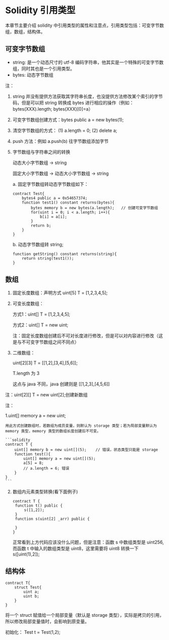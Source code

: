 # Solidity 引用类型

本章节主要介绍 solidity 中引用类型的属性和注意点，引用类型包括：可变字节数组，数组，结构体。

## 可变字节数组

- string: 是一个动态尺寸的 utf-8 编码字符串，他其实是一个特殊的可变字节数组，同时其也是一个引用类型。
- bytes: 动态字节数组

注：
1. string 并没有提供方法获取其字符串长度，也没提供方法修改某个索引的字节码，但是可以把 string 转换成 bytes 进行相应的操作（例如：bytes(XXX).length; bytes(XXX)[0]=a）
2. 可变字节数组创建方式：bytes public a = new bytes(1);
3. 清空字节数组的方式： (1) a.length = 0; (2) delete a;
4. push 方法：例如 a.push(b) 往字节数组添加字节
5. 字节数组与字符串之间的转换
   
   动态大小字节数组 -> string

   固定大小字节数组 -> 动态大小字节数组 -> string

   a. 固定字节数组转动态字节数组如下：

    ```solidity
    contract Test{
        bytes4 public a = 0x54657374;
        function test1() constant returns(bytes){
            bytes memory b = new bytes(a.length);   // 创建可变字节数组
            for(uint i = 0; i < a.length; i++){
                b[i] = a[i];
            }
            return b;
        }
    } 
    ```

    b. 动态字节数组转 string;
    ```solidity
    function getString() constant returns(string){
        return string(test1());
    }
    ```

## 数组

1. 固定长度数组：声明方式 uint[5] T = [1,2,3,4,5];
2. 可变长度数组：
   
   方式1：uint[] T = [1,2,3,4,5];

   方式2：uint[] T = new uint[](5);

   注：固定长度数组创建后不可对长度进行修改，但是可以对内容进行修改（这是与不可变字节数组之间不同点）

3. 二维数组：
   
   uint[2][3] T = [[1,2],[3,4],[5,6]];

   T.length 为 3

   这点与 java 不同，java 创建则是 [[1,2,3],[4,5,6]]

注：uint[2][] T = new uint[2][](n);创建新数组

注： 

1.uint[] memory a = new uint;

    用此方式创建数组时，若数组为成员变量，则默认为 storage 类型；若为局部变量默认为 memory 类型，memory 类型的数组长度创建后不可变。

    ```solidity
    contract T {
        uint[] memory b = new uint[](5);    // 错误，状态类型只能是 storage
        function test(){
            uint[] memory a = new uint[](5);
            a[5] = 8;
            // a.length = 6; 错误
        }
    }
    ```

2. 数组内元素类型转换(看下面例子)
   
   ```solidity
   contract T {
    function t() public {
        s([1,2]);
    }
    function s(uint[2] _arr) public {

    }
   }
   ```

    正常看到上方代码应该没什么问题，但是注意：函数 s 中数组类型是 uint256, 而函数 t 中输入的数组类型是 uint8，这里需要将 uint8 转换一下s([uint(1),2]);

## 结构体

```solidity
contract T{
    struct Test{
        uint a;
        uint b;
    }
}
```

将一个 struct 赋值给一个局部变量（默认是 storage 类型），实际是拷贝的引用，所以修改局部变量值时，会影响到原变量。

初始化： Test t = Test(1,2);
